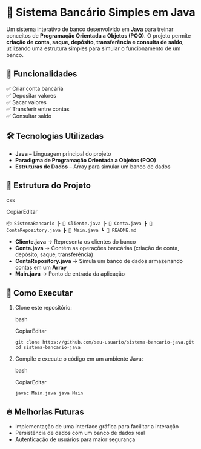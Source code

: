 # 🚀 Sistema Bancário Simples em Java

Um sistema interativo de banco desenvolvido em **Java** para treinar conceitos de **Programação Orientada a Objetos (POO)**. O projeto permite **criação de conta, saque, depósito, transferência e consulta de saldo**, utilizando uma estrutura simples para simular o funcionamento de um banco.

## 📌 Funcionalidades

✅ Criar conta bancária  
✅ Depositar valores  
✅ Sacar valores  
✅ Transferir entre contas  
✅ Consultar saldo

## 🛠️ Tecnologias Utilizadas

-   **Java** – Linguagem principal do projeto
-   **Paradigma de Programação Orientada a Objetos (POO)**
-   **Estruturas de Dados** – Array para simular um banco de dados

## 📂 Estrutura do Projeto

css

CopiarEditar

`📦 SistemaBancario
 ┣ 📜 Cliente.java ┣ 📜 Conta.java ┣ 📜 ContaRepository.java ┣ 📜 Main.java ┗ 📜 README.md` 

-   **Cliente.java** → Representa os clientes do banco
-   **Conta.java** → Contém as operações bancárias (criação de conta, depósito, saque, transferência)
-   **ContaRepository.java** → Simula um banco de dados armazenando contas em um **Array**
-   **Main.java** → Ponto de entrada da aplicação

## 🚀 Como Executar

1.  Clone este repositório:
    
    bash
    
    CopiarEditar
    
    `git clone https://github.com/seu-usuario/sistema-bancario-java.git cd sistema-bancario-java` 
    
2.  Compile e execute o código em um ambiente Java:
    
    bash
    
    CopiarEditar
    
    `javac Main.java
    java Main` 
    

## 🔥 Melhorias Futuras

-   Implementação de uma interface gráfica para facilitar a interação
-   Persistência de dados com um banco de dados real
-   Autenticação de usuários para maior segurança
